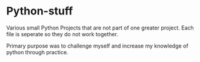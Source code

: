 # Python-stuff
Various small Python Projects that are not part of one greater project. Each file is seperate so they do not work together. 

Primary purpose was to challenge myself and increase my knowledge of python through practice. 
